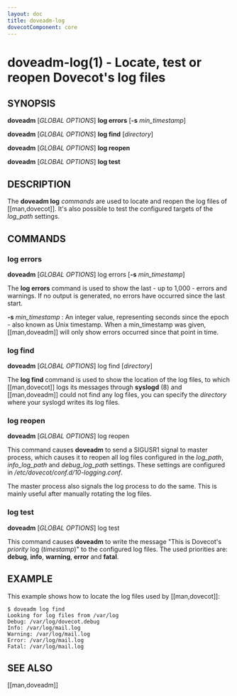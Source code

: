 ```yaml
---
layout: doc
title: doveadm-log
dovecotComponent: core
---
```


# doveadm-log(1) - Locate, test or reopen Dovecot's log files

## SYNOPSIS

**doveadm** [*GLOBAL OPTIONS*] **log errors** [**-s** *min_timestamp*]

**doveadm** [*GLOBAL OPTIONS*] **log find** [*directory*]

**doveadm** [*GLOBAL OPTIONS*] **log reopen**

**doveadm** [*GLOBAL OPTIONS*] **log test**

## DESCRIPTION

The **doveadm log** *commands* are used to locate and reopen the log
files of [[man,dovecot]]. It's also possible to test the configured
targets of the *log_path* settings.

<!-- @include: global-options.inc -->

## COMMANDS

### log errors

**doveadm** [*GLOBAL OPTIONS*] log errors [**-s** *min_timestamp*]

The **log errors** command is used to show the last - up to 1,000 -
errors and warnings. If no output is generated, no errors have occurred
since the last start.

**-s** *min_timestamp*
:   An integer value, representing seconds since the epoch - also known
    as Unix timestamp. When a min_timestamp was given, [[man,doveadm]]
    will only show errors occurred since that point in time.

### log find

**doveadm** [*GLOBAL OPTIONS*] log find [*directory*]

The **log find** command is used to show the location of the log files,
to which [[man,dovecot]]
logs its messages through **syslogd** (8) and [[man,doveadm]] could
not find any log files, you can specify the *directory* where your
syslogd writes its log files.

### log reopen

**doveadm** [*GLOBAL OPTIONS*] log reopen

This command causes **doveadm** to send a SIGUSR1 signal to master
process, which causes it to reopen all log files configured in the
*log_path*, *info_log_path* and *debug_log_path* settings. These
settings are configured in */etc/dovecot/conf.d/10-logging.conf*.

The master process also signals the log process to do the same. This
is mainly useful after manually rotating the log files.

### log test

**doveadm** [*GLOBAL OPTIONS*] log test

This command causes **doveadm** to write the message "This is Dovecot's
*priority* log (*timestamp*)" to the configured log files. The used
priorities are: **debug**, **info**, **warning**, **error** and
**fatal**.

## EXAMPLE

This example shows how to locate the log files used by [[man,dovecot]]:

```console
$ doveadm log find
Looking for log files from /var/log
Debug: /var/log/dovecot.debug
Info: /var/log/mail.log
Warning: /var/log/mail.log
Error: /var/log/mail.log
Fatal: /var/log/mail.log
```

<!-- @include: reporting-bugs.inc -->

## SEE ALSO

[[man,doveadm]]
